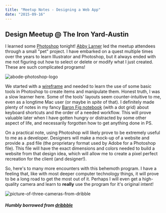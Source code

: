 ```yaml
---
title: "Meetup Notes - Designing a Web App"
date: "2015-09-16"
---
```


## Design Meetup @ The Iron Yard-Austin

I learned some [Photoshop](http://www.adobe.com/products/photoshop.html) tonight! [Abby Larner](http://www.abbylarner.com/) led the meetup attendees through a small "pet" project. I have embarked on a quest multiple times over the years to learn Illustrator and Photoshop, but it always ended with me not figuring out how to select or delete or modify what I just created. These are such complicated programs!

![abode-photoshop-logo](http://res.cloudinary.com/drumsensei/image/upload/v1515645757/adobe_photoshop_cc_icon_design_1x_gl7cbr.png)

We started with a [wireframe](https://en.wikipedia.org/wiki/Website_wireframe) and needed to learn the use of some basic tools in Photoshop to create items and manipulate them. Honest truth, I was a slow learner here. Some of the tools' layouts seem counter-intuitive to me, even as a longtime Mac user (or maybe in _spite_ of that). I definitely made plenty of notes in my fancy [Baron Fig notebook](http://www.baronfig.com/pages/confidant) (with a dot grid) about keyboard shortcuts and the order of a needed workflow. This will prove valuable later when I have gotten hungry or distracted by some other aspect of life, and necessarily forgotten how to get anything done in PS.

On a practical note, using Photoshop will likely prove to be extremely useful to me as a developer. Designers will make a mock-up of a website and provide a .psd file (the proprietary format used by Adobe for a Photoshop file). This file will have the exact dimensions and colors needed to build a website from that design idea, which will allow me to create a pixel perfect recreation for the client (and designer!).

So, here's to many more encounters with this behemoth program. I have a feeling that, like with most deeper computer technology things, it will prove to be a long road to get the most out of it. Perhaps I will even get a high-quality camera and learn to **really** use the program for it's original intent!

![picture-of-three-cameras-from-dribble](http://res.cloudinary.com/drumsensei/image/upload/v1515645772/foto2_e7hoqj.jpg)

##### Humbly borrowed from [dribbble](https://dribbble.com/)
